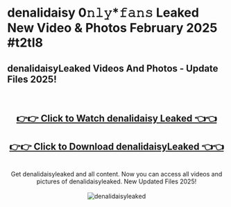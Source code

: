 # denalidaisy 0𝚗𝚕𝚢*𝚏𝚊𝚗𝚜 Leaked New Video & Photos February 2025 #t2tl8

<h2>denalidaisyLeaked Videos And Photos - Update Files 2025!</h2>
<br>
<div align="center">
<h2><a href="https://mediaupload.pro?title=denalidaisy&ref=11F" rel="nofollow">👉👉 Click to Watch denalidaisy Leaked 👈👈</a></h2>
<h2><a href="https://mediaupload.pro?title=denalidaisy&ref=11F" rel="nofollow">👉👉 Click to Download denalidaisyLeaked 👈👈</a></h2>
<br>
Get denalidaisyleaked and all content. Now you can access all videos and pictures of denalidaisyleaked. New Updated Files 2025!
<br>
<br>
<a href="https://mediaupload.pro?title=denalidaisy&ref=11F" rel="nofollow" data-target="animated-image.originalLink"><img src="https://i.ibb.co/Gkj2r4b/banner.png" alt="denalidaisyleaked" style="max-width: 100%; display: inline-block;" data-target="animated-image.originalImage"></a>
</div>
<br>

